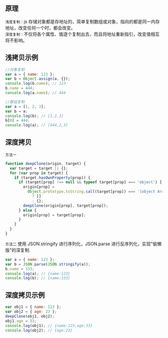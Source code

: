 ## 原理

`浅度复制：`js 存储对象都是存地址的，简单复制数组或对象，指向的都是同一内存地址，改变任何一个时，都会改变。  
`深度复制：`不仅将各个属性、值逐个复制出去，而且将地址重新指引，改变值相互将不影响。

## 浅拷贝示例

```js
//对象复制
var a = { name: 123 };
var b = Object.assign(a, {});
console.log(b.name); // 123
b.name = 444;
console.log(a.name); // 444
```

```js
//数组复制
var a = [1, 2, 3];
var b = a;
console.log(b); // [1,2,3]
b[0] = 444;
console.log(a); // [444,2,3]
```

## 深度拷贝

`方法一`

```js
function deepClone(origin, target) {
  var target = target || {};
  for (var prop in target) {
    if (target.hasOwnProperty(prop)) {
      if (target[prop] !== null && typeof target[prop] === 'object') {
        origin[prop] =
          Object.prototype.toString.call(target[prop]) === '[object Array]'
            ? []
            : {};
        deepClone(origin[prop], target[prop]);
      } else {
        origin[prop] = target[prop];
      }
    }
  }
}
```

`方法二`
使用 JSON.stringify 进行序列化，JSON.parse 进行反序列化，实现"偷懒版"的深复制.

```js
var a = { name: 123 };
var b = JSON.parse(JSON.stringify(a));
b.name = 333;
console.log(a); // {name:123}
console.log(b); // {name:333}
```

## 深度拷贝示例

```js
var obj1 = { name: 123 };
var obj2 = { age: 23 };
deepClone(obj1, obj2);
obj1.age = 33;
console.log(obj1); // {name:123,age:33}
console.log(obj2); // {age:23}
```
